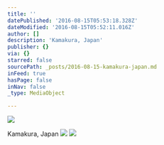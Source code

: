 ```yaml
---
title: ''
datePublished: '2016-08-15T05:53:18.328Z'
dateModified: '2016-08-15T05:52:11.016Z'
author: []
description: 'Kamakura, Japan'
publisher: {}
via: {}
starred: false
sourcePath: _posts/2016-08-15-kamakura-japan.md
inFeed: true
hasPage: false
inNav: false
_type: MediaObject

---
```

![](https://the-grid-user-content.s3-us-west-2.amazonaws.com/07724b3d-8d6a-4092-9abc-976759e62e96.jpg)

Kamakura, Japan
![](https://the-grid-user-content.s3-us-west-2.amazonaws.com/3d43acc2-c0e0-4713-b1c9-14a6d57af228.jpg)
![](https://the-grid-user-content.s3-us-west-2.amazonaws.com/797e3f21-c404-4ca6-8f69-bb4ec65a0f1e.jpg)